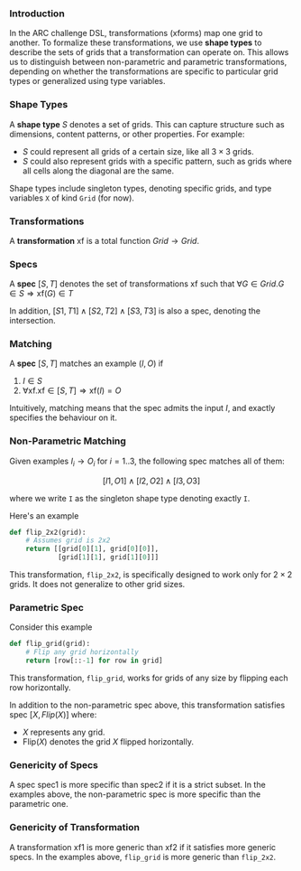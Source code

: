 

### Introduction

In the ARC challenge DSL, transformations (xforms) map one grid to another. To formalize these transformations, we use **shape types** to describe the sets of grids that a transformation can operate on. This allows us to distinguish between non-parametric and parametric transformations, depending on whether the transformations are specific to particular grid types or generalized using type variables.

### Shape Types

A **shape type** $S$ denotes a set of grids. This can capture structure such as dimensions, content patterns, or other properties. For example:

- $S$ could represent all grids of a certain size, like all $3 \times 3$ grids.
- $S$ could also represent grids with a specific pattern, such as grids where all cells along the diagonal are the same.

Shape types include singleton types, denoting specific grids, and type variables `X` of kind `Grid` (for now).

### Transformations

A **transformation** $\text{xf}$ is a total function $Grid \rightarrow Grid$.

### Specs
A **spec** $[S,T]$ denotes the set of transformations $\text{xf}$ such that $\forall G \in Grid. G \in S \Rightarrow \text{xf}(G) \in T$

In addition, $[S1,T1] \wedge [S2,T2] \wedge [S3,T3]$ is also a spec, denoting the intersection.

### Matching
A **spec** $[S,T]$ matches an example $(I,O)$ if

1. $I \in S$
2. $\forall \text{xf}. \text{xf} \in [S,T] \Rightarrow \text{xf}(I) = O$

Intuitively, matching means that the spec admits the input $I$, and exactly specifies the behaviour on it.

### Non-Parametric Matching

Given examples $I_i \rightarrow O_i$ for $i = 1..3$, the following spec matches all of them:

$$[I1,O1] \wedge [I2,O2] \wedge [I3,O3]$$

where we write `I` as the singleton shape type denoting exactly `I`.

Here's an example

```python
def flip_2x2(grid):
    # Assumes grid is 2x2
    return [[grid[0][1], grid[0][0]],
            [grid[1][1], grid[1][0]]]
```

This transformation, `flip_2x2`, is specifically designed to work only for $2 \times 2$ grids. It does not generalize to other grid sizes.


### Parametric Spec

Consider this example

```python
def flip_grid(grid):
    # Flip any grid horizontally
    return [row[::-1] for row in grid]
```

This transformation, `flip_grid`, works for grids of any size by flipping each row horizontally.

In addition to the non-parametric spec above, this transformation satisfies spec $[X, Flip(X)]$ where:
- $X$ represents any grid.
- $\text{Flip}(X)$ denotes the grid $X$ flipped horizontally.

### Genericity of Specs

A spec $\text{spec1}$ is more specific than $\text{spec2}$ if it is a strict subset.
In the examples above, the non-parametric spec is more specific than the parametric one.

### Genericity of Transformation

A transformation $\text{xf1}$ is more generic than $\text{xf2}$ if it satisfies more generic specs.
In the examples above, `flip_grid` is more generic than `flip_2x2`.
